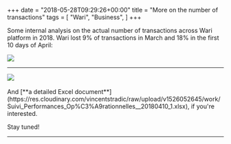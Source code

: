 +++
date = "2018-05-28T09:29:26+00:00"
title = "More on the number of transactions"
tags = [
    "Wari",
    "Business",
]
+++

Some internal analysis on the actual number of transactions across Wari platform in 2018. Wari lost 9% of transactions in March and 18% in the first 10 days of April:

<div class="container" style="width:auto">
  <a target="blank" href="https://res.cloudinary.com/vincentstradic/image/upload/v1526052663/work/m28-1.jpg">
    <img src="https://res.cloudinary.com/vincentstradic/image/upload/f_auto,q_auto/v1526052663/work/m28-1.jpg" style="max-width:100%">
  </a>
</div>
<hr>

<!--more-->
<div class="container" style="width:auto">
  <a target="blank" href="https://res.cloudinary.com/vincentstradic/image/upload/v1526052666/work/m28-2.jpg">
    <img src="https://res.cloudinary.com/vincentstradic/image/upload/f_auto,q_auto/v1526052666/work/m28-2.jpg" style="max-width:100%">
  </a>
</div>
<br>
And [**a detailed Excel document**](https://res.cloudinary.com/vincentstradic/raw/upload/v1526052645/work/Suivi_Performances_Op%C3%A9rationnelles__20180410_1.xlsx), if you're interested.

Stay tuned!

<hr>
